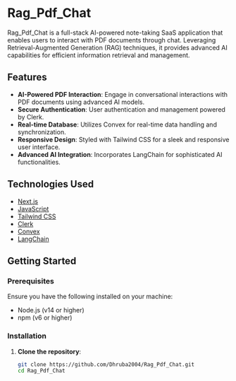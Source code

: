 # Rag_Pdf_Chat

Rag_Pdf_Chat is a full-stack AI-powered note-taking SaaS application that enables users to interact with PDF documents through chat. Leveraging Retrieval-Augmented Generation (RAG) techniques, it provides advanced AI capabilities for efficient information retrieval and management.

## Features

- **AI-Powered PDF Interaction**: Engage in conversational interactions with PDF documents using advanced AI models.
- **Secure Authentication**: User authentication and management powered by Clerk.
- **Real-time Database**: Utilizes Convex for real-time data handling and synchronization.
- **Responsive Design**: Styled with Tailwind CSS for a sleek and responsive user interface.
- **Advanced AI Integration**: Incorporates LangChain for sophisticated AI functionalities.

## Technologies Used

- [Next.js](https://nextjs.org/)
- [JavaScript](https://developer.mozilla.org/en-US/docs/Web/JavaScript)
- [Tailwind CSS](https://tailwindcss.com/)
- [Clerk](https://clerk.dev/)
- [Convex](https://convex.dev/)
- [LangChain](https://www.langchain.com/)

## Getting Started

### Prerequisites

Ensure you have the following installed on your machine:

- Node.js (v14 or higher)
- npm (v6 or higher)

### Installation

1. **Clone the repository**:
   ```bash
   git clone https://github.com/Dhruba2004/Rag_Pdf_Chat.git
   cd Rag_Pdf_Chat
